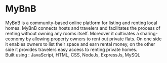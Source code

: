 # MyBnB
MyBnB is a community-based online platform for listing and renting local homes. MyBnB
connects hosts and travelers and facilitates the process of renting without owning any rooms 
itself. Moreover it cultivates a sharing-economy by allowing property owners to rent out 
private flats. On one side it enables owners to list their space and earn rental money, on the 
other side it provides travelers easy access to renting private homes.<br>
Built using : JavaScript, HTML, CSS, NodeJs, ExpressJs, MySQL
